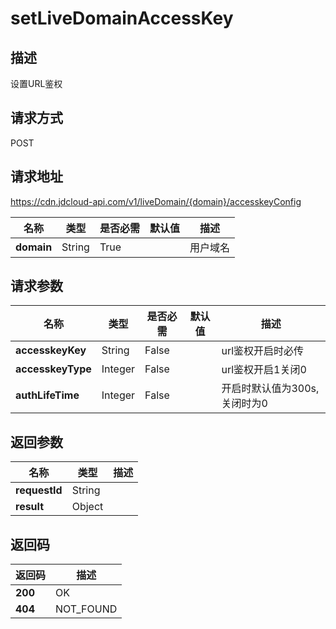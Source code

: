 # setLiveDomainAccessKey


## 描述
设置URL鉴权

## 请求方式
POST

## 请求地址
https://cdn.jdcloud-api.com/v1/liveDomain/{domain}/accesskeyConfig

|名称|类型|是否必需|默认值|描述|
|---|---|---|---|---|
|**domain**|String|True| |用户域名|

## 请求参数
|名称|类型|是否必需|默认值|描述|
|---|---|---|---|---|
|**accesskeyKey**|String|False| |url鉴权开启时必传|
|**accesskeyType**|Integer|False| |url鉴权开启1关闭0|
|**authLifeTime**|Integer|False| |开启时默认值为300s,关闭时为0|


## 返回参数
|名称|类型|描述|
|---|---|---|
|**requestId**|String| |
|**result**|Object| |


## 返回码
|返回码|描述|
|---|---|
|**200**|OK|
|**404**|NOT_FOUND|
